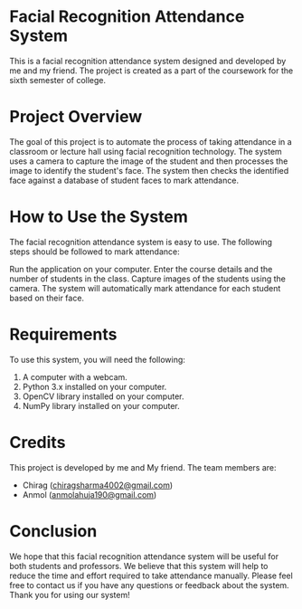 # Facial Recognition Attendance System
This is a facial recognition attendance system designed and developed by me and my friend. The project is created as a part of the coursework for the sixth semester of college.

# Project Overview
The goal of this project is to automate the process of taking attendance in a classroom or lecture hall using facial recognition technology. The system uses a camera to capture the image of the student and then processes the image to identify the student's face. The system then checks the identified face against a database of student faces to mark attendance.

# How to Use the System
The facial recognition attendance system is easy to use. The following steps should be followed to mark attendance:

Run the application on your computer.
Enter the course details and the number of students in the class.
Capture images of the students using the camera.
The system will automatically mark attendance for each student based on their face.
# Requirements
To use this system, you will need the following:

1. A computer with a webcam.
2. Python 3.x installed on your computer.
3. OpenCV library installed on your computer.
4. NumPy library installed on your computer.
# Credits
This project is developed by me and My friend. The team members are:

* Chirag (chiragsharma4002@gmail.com)
* Anmol (anmolahuja190@gmail.com)

# Conclusion
We hope that this facial recognition attendance system will be useful for both students and professors. We believe that this system will help to reduce the time and effort required to take attendance manually. Please feel free to contact us if you have any questions or feedback about the system. Thank you for using our system!
